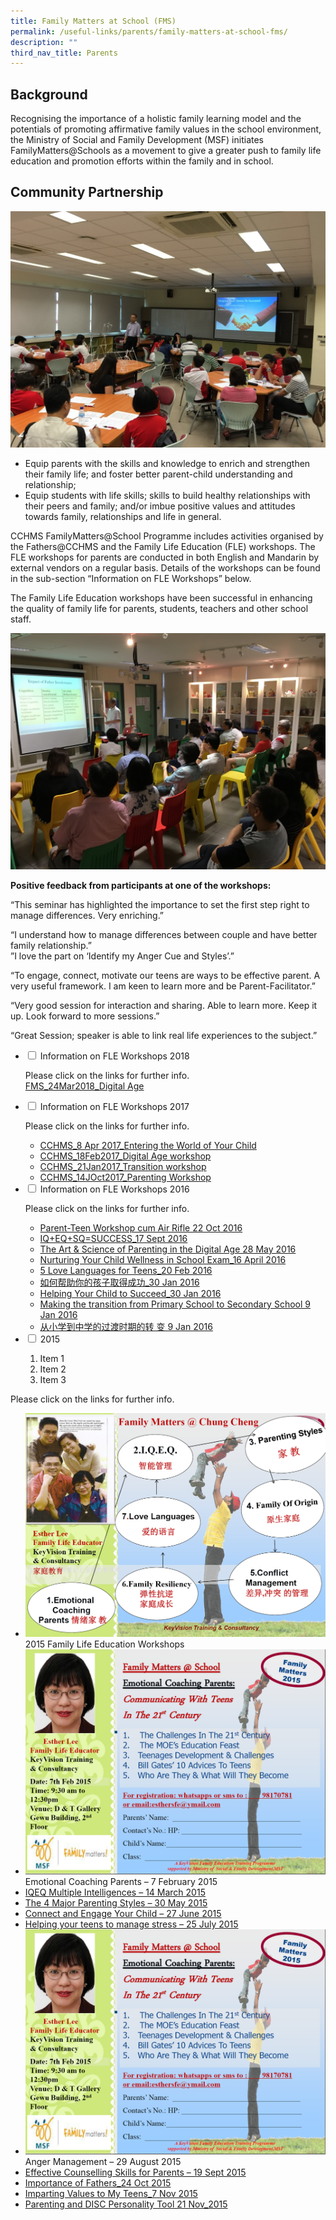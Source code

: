 ```yaml
---
title: Family Matters at School (FMS)
permalink: /useful-links/parents/family-matters-at-school-fms/
description: ""
third_nav_title: Parents
---
```

Background
----------

Recognising the importance of a holistic family learning model and the potentials of promoting affirmative family values in the school environment, the Ministry of Social and Family Development (MSF) initiates FamilyMatters@Schools as a movement to give a greater push to family life education and promotion efforts within the family and in school.

Community Partnership
---------------------

![Family Matters at School](/images/Family-Matters-at-School-1.jpeg)

*   Equip parents with the skills and knowledge to enrich and strengthen their family life; and foster better parent-child understanding and relationship;
*   Equip students with life skills; skills to build healthy relationships with their peers and family; and/or imbue positive values and attitudes towards family, relationships and life in general.

CCHMS FamilyMatters@School Programme includes activities organised by the Fathers@CCHMS and the Family Life Education (FLE) workshops. The FLE workshops for parents are conducted in both English and Mandarin by external vendors on a regular basis. Details of the workshops can be found in the sub-section “Information on FLE Workshops” below.

The Family Life Education workshops have been successful in enhancing the quality of family life for parents, students, teachers and other school staff.

![Family Matters at School](/images/Family-Matters-at-School-2.jpeg)

**Positive feedback from participants at one of the workshops:**

“This seminar has highlighted the importance to set the first step right to manage differences. Very enriching.”

“I understand how to manage differences between couple and have better family relationship.”  
”I love the part on ‘Identify my Anger Cue and Styles’.”

“To engage, connect, motivate our teens are ways to be effective parent. A very useful framework. I am keen to learn more and be Parent-Facilitator.”

“Very good session for interaction and sharing. Able to learn more. Keep it up. Look forward to more sessions.”

“Great Session; speaker is able to link real life experiences to the subject.”

<ul class="jekyllcodex_accordion">
  <li>
    <input type="checkbox" id="accordion16">
    <label for="accordion16">Information on FLE Workshops 2018</label>
    <div>
      <p>Please click on the links for further info.<br><a href="/files/FMS_24Mar2018_Digital-Age.pdf">FMS_24Mar2018_Digital Age</a></p>
    </div>
	</li>  
  <li>
    <input type="checkbox" id="accordion17">
    <label for="accordion17">Information on FLE Workshops 2017</label>
    <div>
      <p>Please click on the links for further info.</p>
<ul>
<li><a href="/files/CCHMS_8-Apr-2017_Entering-the-World-of-Your-Child.pdf">CCHMS_8 Apr 2017_Entering the World of Your Child</a></li>
<li><a href="/files/CCHMS_18Feb2017_Digital-Age-workshop.pdf">CCHMS_18Feb2017_Digital Age workshop</a></li>
<li><a href="/files/CCHMS_21Jan2017_Transition-workshop.pdf">CCHMS_21Jan2017_Transition workshop</a></li>
<li><a href="/files/CCHMS_14Oct2017_FMS_Discipline-and-Conflict-Management.pdf">CCHMS_14JOct2017_Parenting Workshop</a></li>
</ul>
    </div>
  </li>
  <li>
    <input type="checkbox" id="accordion18">
    <label for="accordion18">Information on FLE Workshops 2016</label>
    <div>
      <p>Please click on the links for further info.</p>
<ul>
<li><a href="/files/Parent-Teen-Workshop-cum-Air-Rifle_22-Oct-2016.pdf">Parent-Teen Workshop cum Air Rifle 22 Oct 2016</a></li>
<li><a href="/files/IQEQSQSUCCESS_17-Sept-2016.pdf">IQ+EQ+SQ=SUCCESS_17 Sept 2016</a></li>
<li><a href="/files/The-Art-Science-of-Parenting-in-the-Digital-Age_28-May-2016.pdf">The Art &amp; Science of Parenting in the Digital Age 28 May 2016</a></li>
<li><a href="/files/Nurturing-Your-Child-Wellness-in-School-Exam_16-April-2016.pdf">Nurturing Your Child Wellness in School Exam_16 April 2016</a></li>
<li><a href="/files/5-Love-Languages-for-Teens_20-Feb-2016.pdf">5 Love Languages for Teens_20 Feb 2016</a></li>
<li><a href="https://chungchenghighmain.moe.edu.sg/wp-content/uploads/2019/09/%E5%A6%82%E4%BD%95%E5%B8%AE%E5%8A%A9%E4%BD%A0%E7%9A%84%E5%AD%A9%E5%AD%90%E5%8F%96%E5%BE%97%E6%88%90%E5%8A%9F_30-Jan-2016.pdf">如何帮助你的孩子取得成功_30 Jan 2016</a></li>
<li><a href="/files/Helping-Your-Child-to-Succeed_30-Jan-2016.pdf">Helping Your Child to Succeed_30 Jan 2016</a></li>
<li><a href="/files/Making-the-transition-from-Primary-School-to-Secondary-School_9-Jan-2016.pdf">Making the transition from Primary School to Secondary School 9 Jan 2016</a></li>
<li><a href="https://chungchenghighmain.moe.edu.sg/wp-content/uploads/2019/09/%E4%BB%8E%E5%B0%8F%E5%AD%A6%E5%88%B0%E4%B8%AD%E5%AD%A6%E7%9A%84%E8%BF%87%E6%B8%A1%E6%97%B6%E6%9C%9F%E7%9A%84%E8%BD%AC%E5%8F%98_9-Jan-2016.pdf">从小学到中学的过渡时期的转 变 9 Jan 2016</a></li>
</ul>
    </div>
  </li>
  <li>
    <input type="checkbox" id="accordion19">
    <label for="accordion19">2015</label>
    <div>
      <ol>
        <li>Item 1</li>
        <li>Item 2</li>        <li>Item 3</li>
      </ol>
    </div>
  </li>
</ul>

Please click on the links for further info.

*   ![2015 Family Life Education Workshops](/images/Family-Workshop-2015.png) 2015 Family Life Education Workshops
*   ![Emotional Coaching Parents – 7 February 2015](/images/7th-feb-coaching.png) Emotional Coaching Parents – 7 February 2015
*   [IQEQ Multiple Intelligences – 14 March 2015](/files/IQEQ_14-Mar-2015.pdf)
*   [The 4 Major Parenting Styles – 30 May 2015](/files/The-4-Major-Parenting-Styles_30-May-2015.pdf)
*   [Connect and Engage Your Child – 27 June 2015](/files/CCHS-FMS-flyer-27-Jun-15.pdf)
*   [Helping your teens to manage stress – 25 July 2015](/files/Helping-Your-Teens-to-Manage-Stress-25-July-2015.pdf)
*   ![Anger Management – 29 August 2015](/images/7th-feb-coaching.png) Anger Management – 29 August 2015
*   [Effective Counselling Skills for Parents – 19 Sept 2015](/files/Effective-Counselling-Skills-for-Parents_19-Sept-2015.pdf)
*   [Importance of Fathers\_24 Oct 2015](/files/Importance-of-Fathers_24-Oct-2015.pdf)
*   [Imparting Values to My Teens\_7 Nov 2015](/files/Imparting-Values-to-My-Teens_7-Nov-2015.pdf)
*   [Parenting and DISC Personality Tool 21 Nov\_2015](/files/Parenting-and-DiSC-Personality-tool_21-Nov-2015.pdf)